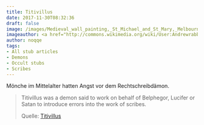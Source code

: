 ```yaml
---
title: Titivillus
date: 2017-11-30T08:32:36
draft: false
image: /images/Medieval_wall_painting,_St_Michael_and_St_Mary,_Melbourne,_Derbyshire.jpg
imageauthor: <a href="http://commons.wikimedia.org/wiki/User:Andrewrabbott" title="User:Andrewrabbott">Andrewrabbott</a>
author: noqqe
tags:
- All stub articles
- Demons
- Occult stubs
- Scribes
---
```


Mönche im Mittelalter hatten Angst vor dem Rechtschreibdämon.

> Titivillus was a demon said to work on behalf of Belphegor, Lucifer or Satan
> to introduce errors into the work of scribes.
>
> Quelle: [Titivillus](https://en.wikipedia.org/wiki/Titivillus)